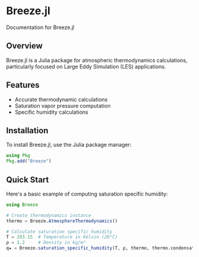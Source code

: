 # Breeze.jl

Documentation for Breeze.jl

## Overview

Breeze.jl is a Julia package for atmospheric thermodynamics calculations, particularly focused on Large Eddy Simulation (LES) applications.

## Features

- Accurate thermodynamic calculations
- Saturation vapor pressure computation
- Specific humidity calculations

## Installation

To install Breeze.jl, use the Julia package manager:

```julia
using Pkg
Pkg.add("Breeze")
```

## Quick Start

Here's a basic example of computing saturation specific humidity:

```julia
using Breeze

# Create thermodynamics instance
thermo = Breeze.AtmosphereThermodynamics()

# Calculate saturation specific humidity
T = 293.15  # Temperature in Kelvin (20°C)
ρ = 1.2     # Density in kg/m³
q★ = Breeze.saturation_specific_humidity(T, ρ, thermo, thermo.condensation)
``` 
